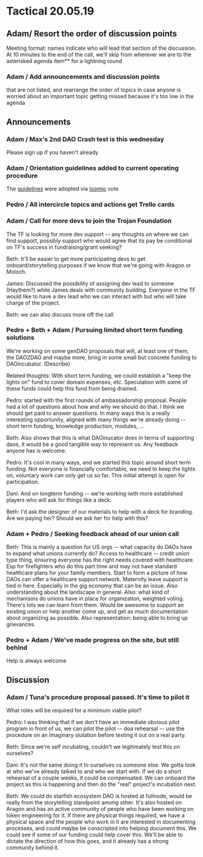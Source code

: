 # Tactical 20.05.19

## Adam/ Resort the order of discussion points

Meeting format: names indicate who will lead that section of the discussion. At 10 minutes to the end of the call, we'll skip from wherever we are to the asterisked agenda item\*\* for a lightning round

### Adam / Add announcements and discussion points

that are not listed, and rearrange the order of topics in case anyone is worried about an important topic getting missed because it's too low in the agenda

## Announcements

### Adam / Max's 2nd DAO Crash test is this wednesday

Please sign up if you haven't already

### Adam / Orientation guidelines added to current operating procedure

The [guidelines](https://docs.google.com/document/d/1U7CO2Qw8Utf_0_uyeeJ1X6WSY0C7C1ki2F59kwy724w/edit?usp=sharing) were adopted via [loomio](https://www.loomio.org/p/ql5AUFVf?back_to=https:%2F%2Fwww.loomio.org%2Fd%2Fqe0WU2gi%2Festablishing-an-orientation-procedure&membership_token=g5ST9oZZ4hc4DURofzgAdoyp&utm_campaign=poll_mailer&utm_medium=email&utm_source=poll_expired_author) vote

### Pedro / All intercircle topics and actions get Trello cards 

### Adam / Call for more devs to join the Trojan Foundation

The TF is looking for more dev support -- any thoughts on where we can find support, possibly support who would agree that its pay be conditional on TF's success in fundraising/grant seeking?

Beth: It'll be easier to get more participating devs to get onboard/storytelling purposes if we know that we're going with Aragon or Moloch.

James: Discussed the possibility of assigning dev lead to someone \(Haythem?\) while James deals with community building.  Everyone in the TF would like to have a dev lead who we can interact with but who will take charge of the project.

Beth: we can also discuss more off the call

### Pedro + Beth + Adam / Pursuing limited short term funding solutions

We're working on some genDAO proposals that will, at least one of them, the DAO2DAO and maybe more, bring in some small but concrete funding to DAOincubator.  \(Describe\)

Related thoughts: With short term funding, we could establish a "keep the lights on" fund to cover domain expenses, etc. Speculation with some of these funds could help this fund from being drained.

Pedro: started with the first rounds of ambassadorship proposal.  People had a lot of questions about how and why we should do that.  I think we should get paid to answer questions.  In many ways this is a really interesting opportunity, aligned with many things we're already doing -- short term funding, knowledge production, modules, ...

Beth: Also shows that this is what DAOinucator does in terms of supporting daos, it would be a good tangible way to represent us.  Any feedback anyone has is welcome.

Pedro: It's cool in many ways, and we started this topic around short term funding.  Not everyone is financially comfortable, we need to keep the lights on, voluntary work can only get us so far.  This initial attempt is open for participation.

Dani: And on longterm funding -- we're working iwth more established players who will ask for things like a deck.

Beth: I'd ask the designer of our materials to help with a deck for branding.  Are we paying her?  Should we ask her for help with this?

### Adam + Pedro / Seeking feedback ahead of our union call

Beth: This is mainly a question for US orgs -- what capacity do DAOs have to expand what unions currently do?  Access to healthcare -- credit union type thing, ensuring everyone has the right needs covered with healthcare.  Esp for firefighters who do this part time and may not have standard healthcare plans for your family members.  Start to form a picture of how DAOs can offer a healthcare support network.  Maternity leave support is tied in here.  Especially in the gig economy that can be an issue.  Also understanding about the landscape in general.  Also: what kind of mechanisms do unions have in place for organization, weighted voting.  There's lots we can learn from them.  Would be awesome to support an existing union or help another come up, and get as much documentation about organizing as possible.  Also representation: being able to bring up grievances.

### Pedro + Adam / We've made progress on the site, but still behind

Help is always welcome

## Discussion

### Adam / Tuna's procedure proposal passed. It's time to pilot it

What roles will be required for a minimum viable pilot?

Pedro: I was thinking that if we don't have an immediate obvious pilot program in front of us, we can pilot the pilot -- doa rehearsal -- use the procedure on an imaginary siutation before testing it out on a real party.

Beth: Since we're self incubating, couldn't we legitimately test this on ourselves?

Dani: It's not the same doing it to ourselves vs someone else.  We gotta look at who we've already talked to and who we start with.  If we do a short rehearsal of a couple weeks, it could be compensated.  We can onboard the project as this is happening and then do the "real" project's incubation next.

Beth: We could do starfish ecosystem DAO is hosted at fullnode, would be really from the storytelling standpoint among other.  It's also hosted on Aragon and has an active community of people who have been working on token engineering for it.  If there are physical things required, we have a physical space and the people who work in it are interested in documenting processes, and could maybe be conscripted into helping document this.  We could see if some of our funding could help cover this.  We'll be able to dictate the direction of how this goes, and it already has a strong community behind it.  



